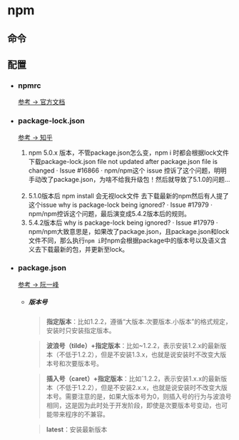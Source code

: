 
# npm

## 命令

## 配置

- ### npmrc
  [参考 -> 官方文档](https://www.npmjs.com.cn/files/npmrc/)

- ### package-lock.json
  [参考 -> 知乎](https://www.zhihu.com/question/264560841)

  1. npm 5.0.x 版本，不管package.json怎么变，npm i 时都会根据lock文件下载package-lock.json file not updated after package.json file is changed · Issue #16866 · npm/npm这个 issue 控诉了这个问题，明明手动改了package.json，为啥不给我升级包！然后就导致了5.1.0的问题...
  &nbsp;&nbsp;
  2. 5.1.0版本后 npm install 会无视lock文件 去下载最新的npm然后有人提了这个issue why is package-lock being ignored? · Issue #17979 · npm/npm控诉这个问题，最后演变成5.4.2版本后的规则。
  &nbsp;&nbsp;
  3. 5.4.2版本后 why is package-lock being ignored? · Issue #17979 · npm/npm大致意思是，如果改了package.json，且package.json和lock文件不同，那么执行`npm i`时npm会根据package中的版本号以及语义含义去下载最新的包，并更新至lock。
  
- ### package.json
  [参考 -> 阮一峰](http://javascript.ruanyifeng.com/nodejs/packagejson.html)
  - ##### 版本号
    > **指定版本**：比如1.2.2，遵循“大版本.次要版本.小版本”的格式规定，安装时只安装指定版本。

    > **波浪号（tilde）+指定版本**：比如~1.2.2，表示安装1.2.x的最新版本（不低于1.2.2），但是不安装1.3.x，也就是说安装时不改变大版本号和次要版本号。

    > **插入号（caret）+指定版本**：比如ˆ1.2.2，表示安装1.x.x的最新版本（不低于1.2.2），但是不安装2.x.x，也就是说安装时不改变大版本号。需要注意的是，如果大版本号为0，则插入号的行为与波浪号相同，这是因为此时处于开发阶段，即使是次要版本号变动，也可能带来程序的不兼容。

    > **latest**：安装最新版本
